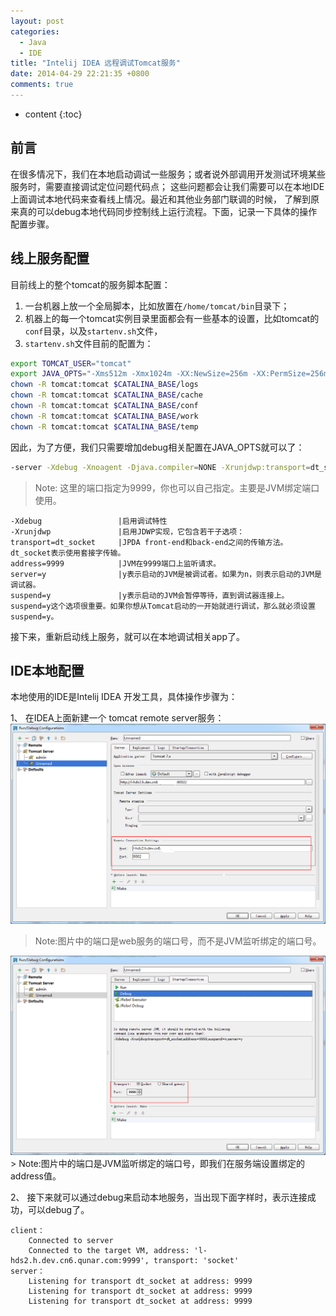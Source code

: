 ```yaml
---
layout: post  
categories: 
  - Java 
  - IDE  
title: "Intelij IDEA 远程调试Tomcat服务"
date: 2014-04-29 22:21:35 +0800
comments: true
---
```


* content
{:toc}

## <a id="Intro">前言</a>

在很多情况下，我们在本地启动调试一些服务；或者说外部调用开发测试环境某些服务时，需要直接调试定位问题代码点；
这些问题都会让我们需要可以在本地IDE上面调试本地代码来查看线上情况。最近和其他业务部门联调的时候，
了解到原来真的可以debug本地代码同步控制线上运行流程。下面，记录一下具体的操作配置步骤。

## <a id="Server">线上服务配置</a>

目前线上的整个tomcat的服务脚本配置：

1. 一台机器上放一个全局脚本，比如放置在`/home/tomcat/bin`目录下；
1. 机器上的每一个tomcat实例目录里面都会有一些基本的设置，比如tomcat的`conf`目录，以及`startenv.sh`文件，
1. `startenv.sh`文件目前的配置为：  

``` bash
export TOMCAT_USER="tomcat"
export JAVA_OPTS="-Xms512m -Xmx1024m -XX:NewSize=256m -XX:PermSize=256m -server -XX:+DisableExplicitGC -Dqunar.logs=$CATALINA_BASE/logs -Dqunar.cache=$CATALINA_BASE/cache -verbose:gc -XX:+PrintGCDateStamps -XX:+PrintGCDetails -Xloggc:$CATALINA_BASE/logs/gc.log"
chown -R tomcat:tomcat $CATALINA_BASE/logs
chown -R tomcat:tomcat $CATALINA_BASE/cache
chown -R tomcat:tomcat $CATALINA_BASE/conf
chown -R tomcat:tomcat $CATALINA_BASE/work
chown -R tomcat:tomcat $CATALINA_BASE/temp
```

<!-- more -->

因此，为了方便，我们只需要增加debug相关配置在JAVA_OPTS就可以了：

``` bash
-server -Xdebug -Xnoagent -Djava.compiler=NONE -Xrunjdwp:transport=dt_socket,address=9999,server=y,suspend=n
```

> Note: 这里的端口指定为9999，你也可以自己指定。主要是JVM绑定端口使用。

	-Xdebug					|启用调试特性
	-Xrunjdwp				|启用JDWP实现，它包含若干子选项：
	transport=dt_socket		|JPDA front-end和back-end之间的传输方法。dt_socket表示使用套接字传输。
	address=9999			|JVM在9999端口上监听请求。
	server=y				|y表示启动的JVM是被调试者。如果为n，则表示启动的JVM是调试器。
	suspend=y				|y表示启动的JVM会暂停等待，直到调试器连接上。
	suspend=y这个选项很重要。如果你想从Tomcat启动的一开始就进行调试，那么就必须设置suspend=y。

接下来，重新启动线上服务，就可以在本地调试相关app了。

## <a id="Client">IDE本地配置</a>

本地使用的IDE是Intelij IDEA 开发工具，具体操作步骤为：

1、 在IDEA上面新建一个 tomcat remote server服务：
<img src="/images/2014/04/newremote.png" />
> Note:图片中的端口是web服务的端口号，而不是JVM监听绑定的端口号。

<img src="/images/2014/04/debugaddress.png" />
> Note:图片中的端口是JVM监听绑定的端口号，即我们在服务端设置绑定的address值。

2、 接下来就可以通过debug来启动本地服务，当出现下面字样时，表示连接成功，可以debug了。

	client：  
		Connected to server
		Connected to the target VM, address: 'l-hds2.h.dev.cn6.qunar.com:9999', transport: 'socket'  
	server：  
		Listening for transport dt_socket at address: 9999  
		Listening for transport dt_socket at address: 9999  
		Listening for transport dt_socket at address: 9999
